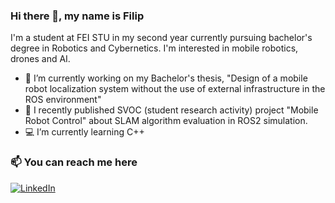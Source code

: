 ### Hi there 👋, my name is Filip

I'm a student at FEI STU in my second year currently pursuing bachelor's degree in Robotics and Cybernetics. I'm interested in mobile robotics, drones and AI.
<!--**Fleppe/Fleppe** is a ✨ _special_ ✨ repository because its `README.md` (this file) appears on your GitHub profile.
Here are some ideas to get you started:
-->
- 🤖 I’m currently working on my Bachelor's thesis, "Design of a mobile robot localization system without the use of external infrastructure in the ROS environment"
- 🚀 I recently published SVOC (student research activity) project "Mobile Robot Control" about SLAM algorithm evaluation in ROS2 simulation. <!-- Check it out [here]() -->
- 💻 I’m currently learning C++

### 📫 You can reach me here

[![LinkedIn](https://img.shields.io/badge/-LinkedIn-blue?style=flat-square&logo=Linkedin&logoColor=white)]((https://www.linkedin.com/in/kralf/))

